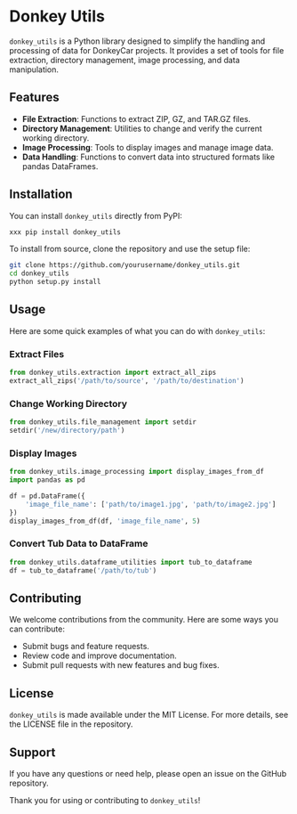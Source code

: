 # Donkey Utils

`donkey_utils` is a Python library designed to simplify the handling and processing of data for DonkeyCar projects. It provides a set of tools for file extraction, directory management, image processing, and data manipulation.

## Features

- **File Extraction**: Functions to extract ZIP, GZ, and TAR.GZ files.
- **Directory Management**: Utilities to change and verify the current working directory.
- **Image Processing**: Tools to display images and manage image data.
- **Data Handling**: Functions to convert data into structured formats like pandas DataFrames.

## Installation

You can install `donkey_utils` directly from PyPI:

```bash
xxx pip install donkey_utils
```

To install from source, clone the repository and use the setup file:

```bash
git clone https://github.com/yourusername/donkey_utils.git
cd donkey_utils
python setup.py install
```

## Usage

Here are some quick examples of what you can do with `donkey_utils`:

### Extract Files

```python
from donkey_utils.extraction import extract_all_zips
extract_all_zips('/path/to/source', '/path/to/destination')
```

### Change Working Directory

```python
from donkey_utils.file_management import setdir
setdir('/new/directory/path')
```

### Display Images

```python
from donkey_utils.image_processing import display_images_from_df
import pandas as pd

df = pd.DataFrame({
    'image_file_name': ['path/to/image1.jpg', 'path/to/image2.jpg']
})
display_images_from_df(df, 'image_file_name', 5)
```

### Convert Tub Data to DataFrame

```python
from donkey_utils.dataframe_utilities import tub_to_dataframe
df = tub_to_dataframe('/path/to/tub')
```

## Contributing

We welcome contributions from the community. Here are some ways you can contribute:

- Submit bugs and feature requests.
- Review code and improve documentation.
- Submit pull requests with new features and bug fixes.

## License

`donkey_utils` is made available under the MIT License. For more details, see the LICENSE file in the repository.

## Support

If you have any questions or need help, please open an issue on the GitHub repository.

Thank you for using or contributing to `donkey_utils`!
